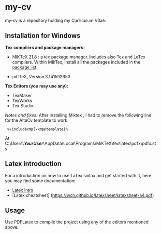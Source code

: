 # my-cv 

my-cv is a repository holding my Curriculum Vitae.

## Installation for Windows

**Tex compilers and package managers:**

- MiKTeX 21.8 : a tex package manager. Includes also Tex and LaTex compilers.
Within MikTex, install all the packages included in the 
[package list](https://github.com/aavg-dev/my-cv/blob/main/miktex_packages_mpmlist.txt).  

- pdfTeX, Version 3.141592653

**Tex Editors (you may use any):**

- TexMaker
- TexWorks
- Tex Studio.

*Notes and fixes:*
After installing Miktex , I had to remove the following line for the AltaCv template to work.

```
 %\includexmp{\xmp@template}%
```

At C:\Users\\***YourUser***\AppData\Local\Programs\MiKTeX\tex\latex\pdfx\pdfx.sty

## Latex introduction

For a introduction on how to use LaTex sintax and get started with it, here you may find some documentation:

- [Latex intro](https://www.reed.edu/cis/help/LaTeX/intro.html)
- [Latex cheatsheet] (https://wch.github.io/latexsheet/latexsheet-a4.pdf)  


## Usage

Use PDFLatex to compile the project using any of the editors mentioned above. 
